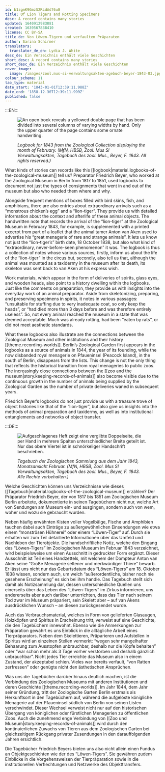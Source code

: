 ```yaml
---
id: b1zgnK9GmzS2RLdAd76u0
title: Of Lion Tigers and Rotting Specimens
desc: A record contains many stories
updated: 1640912983081
created: 1639567838410
license: CC BY-SA
title_de: Von Löwen-Tigern und verfaulten Präparaten
author: Sarina Schirmer
translators:
  translator_de_en: Lydia J. White
desc_de: Ein Verzeichnis enthält viele Geschichten
short_desc: A record contains many stories
short_desc_de: Ein Verzeichnis enthält viele Geschichten
cover_image:
  image: /images/zool.mus-si-verwaltungsakten-agebuch-beyer-1843-03.jpg
colour_scheme: 11
tao_type: material
date_start: '1843-01-01T12:39:11.988Z'
date_end: '1858-12-30T12:39:11.999Z'
published: false
---
```


:::EN:::

<figure>

![An open book reveals a yellowed double page that has been divided into several columns of varying widths by hand. Only the upper quarter of the page contains some ornate handwriting.](/images/mv/zool.mus-si-verwaltungsakten-agebuch-beyer-1843-03.jpg)

<figcaption>

_Logbook for 1843 from the Zoological Collection displaying the month of February. (MfN, HBSB, Zool. Mus SI Verwaltungsakten, Tagebuch des zool. Mus., Beyer, F. 1843. All rights reserved.)_

</figcaption>

</figure>

What kinds of stories can records like this [[logbook|material.logbooks-of-the-zoological-museum]] tell us? Preparator Friedrich Beyer, who worked at the Zoological Museum in Berlin from 1817 to 1851, used logbooks to document not just the types of consignments that went in and out of the museum but also who needed them where and why. 

Alongside frequent mentions of boxes filled with bird skins, fish, and amphibians, there are also entries about extraordinary arrivals such as a “monstrous chicken’s egg” and a “lion-tiger”. They provide us with detailed information about the context and afterlife of these animal objects. The handwritten note that records the arrival of the “lion-tiger” at the Zoological Museum in February 1843, for example, is supplemented with a printed excerpt from part of a leaflet that the animal tamer Anton van Aken used to advertise his “great menagerie of rare and strange animals”. It lets us know not just the “lion-tiger’s” birth date, 18 October 1838, but also what kind of “extraordinary, never-before-seen phenomenon” it was. The logbook is thus a collection of notes whose various sources, firstly, inform us about the life of the “lion-tiger” in the circus but, secondly, also tell us that, although the animal was mounted as a taxidermy in the museum after its death, its skeleton was sent back to van Aken at his express wish.

Work materials, which appear in the form of deliveries of spirits, glass eyes, and wooden heads, also point to a history dwelling within the logbooks. Just like the comments on preparation, they provide us with insights into the everyday work of an animal preparator. Aside from skeletonizing, preparing, and preserving specimens in spirits, it notes in various passages: “unsuitable for stuffing due to very inadequate coat, so only keep the heads”, or “had died more than 3 days before and was therefore entirely useless”. So, not every animal reached the museum in a state that was deemed acceptable. Much was already rotting, had been “eaten by rats”, or did not meet aesthetic standards. 

What these logbooks also illustrate are the connections between the Zoological Museum and other institutions and their history [[theme.recording-worlds]]. Berlin’s Zoological Garden first appears in the logbooks as a source of animals in 1844, the year of its founding, while the now disbanded royal menagerie on Pfaueninsel (Peacock Island), in the south of Berlin, disappears from the lists. This change is not the only thing that reflects the historical transition from royal menageries to public zoos. The increasingly close connections between the [[zoo and the museum|story.keeping-records-of-animals]] also become visible due to the continuous growth in the number of animals being supplied by the Zoological Garden as the number of private deliveries waned in subsequent years.

Friedrich Beyer’s logbooks do not just provide us with a treasure trove of object histories like that of the “lion-tiger”, but also give us insights into the methods of animal preparation and taxidermy, as well as into institutional entanglements and networks of object transfer.

:::DE:::

<figure>

![Aufgeschlagenes Heft zeigt eine vergilbte Doppelseite, die per Hand in mehrere Spalten unterschiedlicher Breite geteilt ist. Nur das obere Viertel ist in schnörkeliger Handschrift beschrieben.](/images/mv/zool.mus-si-verwaltungsakten-agebuch-beyer-1843-03.jpg)

<figcaption>

_Tagebuch der Zoologischen Sammlung aus dem Jahr 1843, Monatsansicht Februar. (MfN, HBSB, Zool. Mus SI Verwaltungsakten, Tagebuch des zool. Mus., Beyer, F. 1843. Alle Rechte vorbehalten.)_

</figcaption>

</figure>

Welche Geschichten können uns Verzeichnisse wie dieses [[Tagebuch|material.logbooks-of-the-zoological-museum]] erzählen? Der Präparator Friedrich Beyer, der von 1817 bis 1851 am Zoologischen Museum Berlin arbeitete, dokumentierte in seinen Tagebüchern nicht nur, welche Art von Sendungen am Museum ein- und ausgingen, sondern auch von wem, woher und wozu sie gebraucht wurden. 

Neben häufig erwähnten Kisten voller Vogelbälge, Fische und Amphibien tauchen dabei auch Einträge zu außergewöhnlichen Einsendungen wie etwa einem “monströsen Hühnerei” oder einem “Löwen-Tiger” auf. Durch sie erhalten wir zum Teil detaillierte Informationen über das Umfeld und Nachleben der Tierobjekte. Die handschriftliche Notiz, welche den Eingang des “Löwen-Tigers” im Zoologischen Museum im Februar 1843 verzeichnet, wird beispielsweise um einen Ausschnitt in gedruckter Form ergänzt. Dieser Ausschnitt ist Teil eines Handzettels, mit welchem der Dompteur Anton van Aken seine “Große Menagerie seltener und merkwürdiger Thiere” bewarb. Er lässt uns nicht nur das Geburtsdatum des “Löwen-Tigers” am 18. Oktober 1838 wissen, sondern auch, um welch “außerordentliche, bisher noch nie gesehene Erscheinung” es sich bei ihm handle. Das Tagebuch stellt sich damit als Notizsammlung dar, dessen unterschiedliche Quellen uns einerseits über das Leben des “Löwen-Tigers” im Zirkus informieren, uns andererseits aber auch darüber unterrichten, dass das Tier nach seinem Tod zwar im Museum präpariert, sein Skelett aber – auf van Akens ausdrücklichen Wunsch – an diesen zurückgesendet wurde.

Auch das Verbrauchsmaterial, welches in Form von gelieferten Glasaugen, Holzköpfen und Spiritus in Erscheinung tritt, verweist auf eine Geschichte, die den Tagebüchern innewohnt. Ebenso wie die Anmerkungen zur Präparation gewährt es uns Einblick in die alltägliche Arbeit eines Tierpräparators. Neben dem Skelettieren, Präparieren und Aufstellen in Spiritus wird an einzelnen Stellen vermerkt: “wegen sehr mangelhafter Behaarung zum Ausstopfen unbrauchbar, deshalb nur die Köpfe behalten” oder “war schon mehr als 3 Tage vorher verstorben und deshalb gänzlich unbrauchbar”. Nicht jedes Tier erreichte das Museum also in einem Zustand, der akzeptabel schien. Vieles war bereits verfault, “von Ratten zerfressen” oder genügte nicht den ästhetischen Ansprüchen. 

Was uns die Tagebücher darüber hinaus deutlich machen, ist die Verbindung des Zoologischen Museums mit anderen Institutionen und deren Geschichte [[theme.recording-worlds]]. Im Jahr 1844, dem Jahr seiner Gründung, tritt der Zoologische Garten Berlin erstmals als Herkunftsort in den Tagebüchern auf, während die aufgelöste königliche Menagerie auf der Pfaueninsel südlich von Berlin von seinen Listen verschwindet. Dieser Wechsel verweist nicht nur auf den historischen Übergang von königlichen oder fürstlichen Menagerien zu öffentlichen Zoos. Auch die zunehmend enge Verbindung von [[Zoo und Museum|story.keeping-records-of-animals]] wird durch den kontinuierlichen Zuwachs von Tieren aus dem Zoologischen Garten bei gleichzeitigem Rückgang privater Zusendungen in den darauffolgenden Jahren ersichtlich.

Die Tagebücher Friedrich Beyers bieten uns also nicht allein einen Fundus an Objektgeschichten wie der des “Löwen-Tigers”. Sie gewähren zudem Einblicke in die Vorgehensweisen der Tierpräparation sowie in die institutionellen Verflechtungen und Netzwerke des Objekttransfers.
